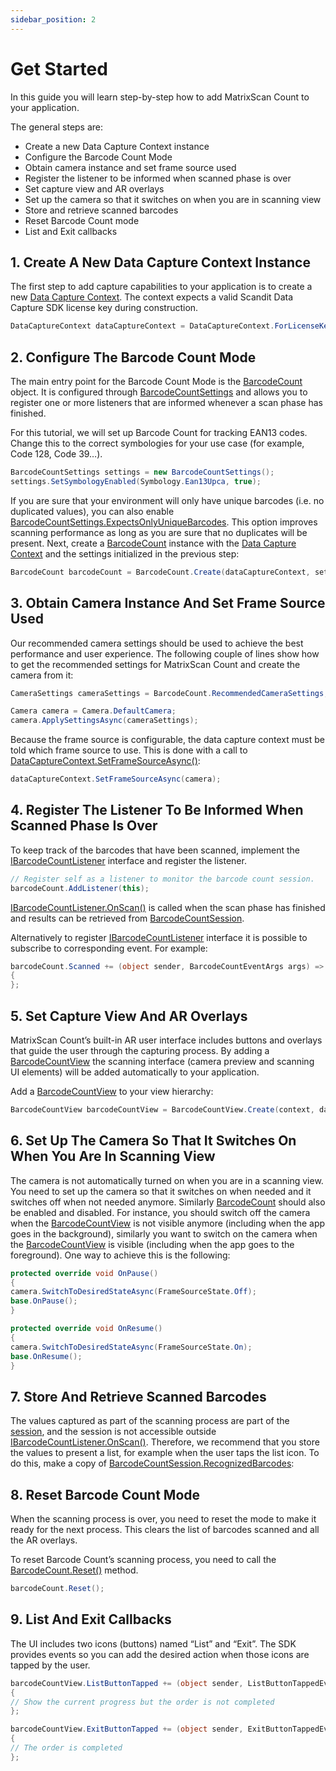 ```yaml
---
sidebar_position: 2
---
```


# Get Started

In this guide you will learn step-by-step how to add MatrixScan Count to your application.

The general steps are:

- Create a new Data Capture Context instance
- Configure the Barcode Count Mode
- Obtain camera instance and set frame source used
- Register the listener to be informed when scanned phase is over
- Set capture view and AR overlays
- Set up the camera so that it switches on when you are in scanning view
- Store and retrieve scanned barcodes
- Reset Barcode Count mode
- List and Exit callbacks

## 1. Create A New Data Capture Context Instance

The first step to add capture capabilities to your application is to create a new [Data Capture Context](core/api/data-capture-context.html#class-scandit.datacapture.core.DataCaptureContext). The context expects a valid Scandit Data Capture SDK license key during construction.

```c#
DataCaptureContext dataCaptureContext = DataCaptureContext.ForLicenseKey("-- ENTER YOUR SCANDIT LICENSE KEY HERE --");
```

## 2. Configure The Barcode Count Mode

The main entry point for the Barcode Count Mode is the [BarcodeCount](barcode-capture/api/barcode-count.html#class-scandit.datacapture.barcode.count.BarcodeCount) object. It is configured through [BarcodeCountSettings](barcode-capture/api/barcode-count-settings.html#class-scandit.datacapture.barcode.count.BarcodeCountSettings) and allows you to register one or more listeners that are informed whenever a scan phase has finished.

For this tutorial, we will set up Barcode Count for tracking EAN13 codes. Change this to the correct symbologies for your use case (for example, Code 128, Code 39…).

```c#
BarcodeCountSettings settings = new BarcodeCountSettings();
settings.SetSymbologyEnabled(Symbology.Ean13Upca, true);
```

If you are sure that your environment will only have unique barcodes (i.e. no duplicated values), you can also enable [BarcodeCountSettings.ExpectsOnlyUniqueBarcodes](barcode-capture/api/barcode-count-settings.html#property-scandit.datacapture.barcode.count.BarcodeCountSettings.ExpectsOnlyUniqueBarcodes). This option improves scanning performance as long as you are sure that no duplicates will be present. Next, create a
[BarcodeCount](barcode-capture/api/barcode-count.html#class-scandit.datacapture.barcode.count.BarcodeCount) instance with the [Data Capture Context](core/api/data-capture-context.html#class-scandit.datacapture.core.DataCaptureContext) and the settings initialized in the previous step:

```c#
BarcodeCount barcodeCount = BarcodeCount.Create(dataCaptureContext, settings);
```

## 3. Obtain Camera Instance And Set Frame Source Used

Our recommended camera settings should be used to achieve the best performance and user experience. The following couple of lines show how to get the recommended settings for MatrixScan Count and create the camera from it:

```c#
CameraSettings cameraSettings = BarcodeCount.RecommendedCameraSettings;

Camera camera = Camera.DefaultCamera;
camera.ApplySettingsAsync(cameraSettings);
```

Because the frame source is configurable, the data capture context must be told which frame source to use. This is done with a call to [DataCaptureContext.SetFrameSourceAsync()](core/api/data-capture-context.html#method-scandit.datacapture.core.DataCaptureContext.SetFrameSourceAsync):

```c#
dataCaptureContext.SetFrameSourceAsync(camera);
```

## 4. Register The Listener To Be Informed When Scanned Phase Is Over

To keep track of the barcodes that have been scanned, implement the
[IBarcodeCountListener](barcode-capture/api/barcode-count-listener.html#interface-scandit.datacapture.barcode.count.IBarcodeCountListener) interface and register the listener.

```c#
// Register self as a listener to monitor the barcode count session.
barcodeCount.AddListener(this);
```

[IBarcodeCountListener.OnScan()](barcode-capture/api/barcode-count-listener.html#method-scandit.datacapture.barcode.count.IBarcodeCountListener.OnScan) is called when the scan phase has finished and results can be retrieved from [BarcodeCountSession](barcode-capture/api/barcode-count-session.html#class-scandit.datacapture.barcode.count.BarcodeCountSession).

Alternatively to register [IBarcodeCountListener](barcode-capture/api/barcode-count-listener.html#interface-scandit.datacapture.barcode.count.IBarcodeCountListener) interface it is possible to subscribe to corresponding event. For example:

```c#
barcodeCount.Scanned += (object sender, BarcodeCountEventArgs args) =>
{
};
```

## 5. Set Capture View And AR Overlays

MatrixScan Count’s built-in AR user interface includes buttons and overlays that guide the user through the capturing process. By adding a [BarcodeCountView](barcode-capture/api/ui/barcode-count-view.html#class-scandit.datacapture.barcode.count.ui.BarcodeCountView) the scanning interface (camera preview and scanning UI elements) will be added automatically to your application.

Add a [BarcodeCountView](barcode-capture/api/ui/barcode-count-view.html#class-scandit.datacapture.barcode.count.ui.BarcodeCountView) to your view hierarchy:

```c#
BarcodeCountView barcodeCountView = BarcodeCountView.Create(context, dataCaptureContext, barcodeCount);
```

## 6. Set Up The Camera So That It Switches On When You Are In Scanning View

The camera is not automatically turned on when you are in a scanning view. You need to set up the camera so that it switches on when needed and it switches off when not needed anymore. Similarly [BarcodeCount](barcode-capture/api/barcode-count.html#class-scandit.datacapture.barcode.count.BarcodeCount) should also be enabled and disabled. For instance, you should switch off the camera when the [BarcodeCountView](barcode-capture/api/ui/barcode-count-view.html#class-scandit.datacapture.barcode.count.ui.BarcodeCountView) is not visible anymore (including when the app goes in the background), similarly you want to switch on the camera when the [BarcodeCountView](barcode-capture/api/ui/barcode-count-view.html#class-scandit.datacapture.barcode.count.ui.BarcodeCountView) is visible (including when the app goes to the foreground). One way to achieve this is the following:

```c#
protected override void OnPause()
{
camera.SwitchToDesiredStateAsync(FrameSourceState.Off);
base.OnPause();
}

protected override void OnResume()
{
camera.SwitchToDesiredStateAsync(FrameSourceState.On);
base.OnResume();
}
```

## 7. Store And Retrieve Scanned Barcodes

The values captured as part of the scanning process are part of the [session](barcode-capture/api/barcode-count-session.html#class-scandit.datacapture.barcode.count.BarcodeCountSession), and the session is not accessible outside [IBarcodeCountListener.OnScan()](barcode-capture/api/barcode-count-listener.html#method-scandit.datacapture.barcode.count.IBarcodeCountListener.OnScan). Therefore, we recommend that you store the values to present a list, for example when the user taps the list icon. To do this, make a copy of [BarcodeCountSession.RecognizedBarcodes](barcode-capture/api/barcode-count-session.html#property-scandit.datacapture.barcode.count.BarcodeCountSession.RecognizedBarcodes):

## 8. Reset Barcode Count Mode

When the scanning process is over, you need to reset the mode to make it ready for the next process. This clears the list of barcodes scanned and all the AR overlays.

To reset Barcode Count’s scanning process, you need to call the [BarcodeCount.Reset()](barcode-capture/api/barcode-count.html#method-scandit.datacapture.barcode.count.BarcodeCount.Reset) method.

```c#
barcodeCount.Reset();
```

## 9. List And Exit Callbacks

The UI includes two icons (buttons) named “List” and “Exit”. The SDK provides events so you can add the desired action when those icons are tapped by the user.

```c#
barcodeCountView.ListButtonTapped += (object sender, ListButtonTappedEventArgs args) =>
{
// Show the current progress but the order is not completed
};

barcodeCountView.ExitButtonTapped += (object sender, ExitButtonTappedEventArgs args) =>
{
// The order is completed
};
```
